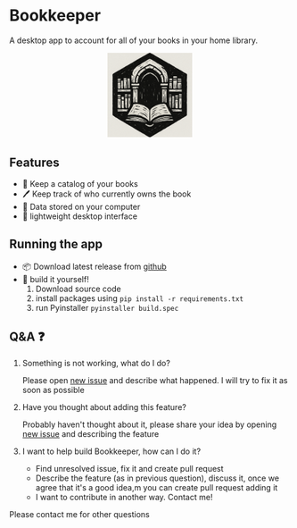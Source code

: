 # Bookkeeper

A desktop app to account for all of your books in your home library.

<p align = center>
<img src = "https://github.com/Stanleeeeey/Bookkeeper/blob/main/bookkeeper/desktop/static/assets/banner-light.png"  width = 30%>

</p>

## Features
- 📖 Keep a catalog of your books
- 🖊 Keep track of who currently owns the book
- 💾 Data stored on your computer
- 🎨 lightweight desktop interface

## Running the app
- 📦 Download latest release from [github](https://github.com/Stanleeeeey/Bookkeeper/releases)
- 🧰 build it yourself!
  1. Download source code
  2. install packages using `pip install -r requirements.txt`
  3. run Pyinstaller `pyinstaller build.spec`


## Q&A ❓

1. Something is not working, what do I do?
   
   Please open [new issue](https://github.com/Stanleeeeey/Bookkeeper/issues) and describe what happened. I will try to fix it as soon as possible
   
2. Have you thought about adding this feature?
   
   Probably haven't thought about it, please share your idea by opening [new issue](https://github.com/Stanleeeeey/Bookkeeper/issues) and describing the feature
   
3. I want to help build Bookkeeper, how can I do it?

   - Find unresolved issue, fix it and create pull request
   - Describe the feature (as in previous question), discuss it, once we agree that it's a good idea,m you can create pull request adding it
   - I want to contribute in another way. Contact me!
  
Please contact me for other questions

